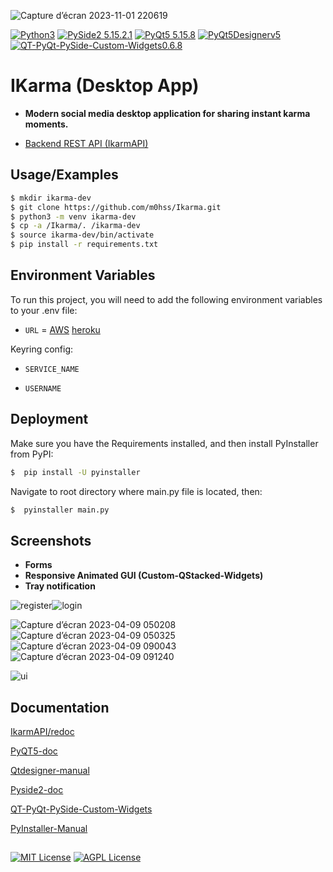 ![Capture d’écran 2023-11-01 220619](https://github.com/m0hss/Ikarma/assets/60576085/09b96929-ca62-4ffe-9d7f-e76872aa683c)

[![Python3](https://img.shields.io/badge/Python-3.10.9-green)](https://www.python.org/downloads/release/python-3109/)  [![PySide2 5.15.2.1](https://img.shields.io/badge/PySide2-5.15.2.1-green)](https://pypi.org/project/PySide2/)  [![PyQt5 5.15.8](https://img.shields.io/badge/PyQt5-5.15.8-green%20)](https://pypi.org/project/PyQt5/5.15.8/)  [![PyQt5Designerv5](https://img.shields.io/badge/PyQt5Designer-5.14.1-green%20%20)](https://pypi.org/project/PyQt5/5.15.8/)  [![QT-PyQt-PySide-Custom-Widgets0.6.8](https://img.shields.io/badge/QT--PyQt--PySide--Custom--Widgets-0.6.8-green%20
)](https://khamisikibet.github.io/QT-PyQt-PySide-Custom-Widgets/)



# IKarma (Desktop App)

- **Modern social media desktop application for sharing instant karma moments.**


 - [Backend REST API (IkarmAPI)](https://github.com/m0hss/IkarmaAPI)

## Usage/Examples


```bash
$ mkdir ikarma-dev
$ git clone https://github.com/m0hss/Ikarma.git
$ python3 -m venv ikarma-dev
$ cp -a /Ikarma/. /ikarma-dev
$ source ikarma-dev/bin/activate
$ pip install -r requirements.txt
```

## Environment Variables

To run this project, you will need to add the following environment variables to your .env file:


- `URL` =  [AWS](http://ec2-16-170-146-217.eu-north-1.compute.amazonaws.com) [heroku](https://ikapi-94b1570fbebb.herokuapp.com)
  

Keyring config:

- `SERVICE_NAME`

- `USERNAME`




## Deployment

Make sure you have the Requirements installed, and then install PyInstaller from PyPI:

```bash
$  pip install -U pyinstaller

```

Navigate to root directory where main.py file is located, then:
```bash
$  pyinstaller main.py
```


## Screenshots

- **Forms**
- **Responsive Animated GUI (Custom-QStacked-Widgets)**
- **Tray notification**

![register](https://github.com/m0hss/Ikarma/assets/60576085/126f1805-25ed-47de-a3e4-e0f74ed6140a)![login](https://github.com/m0hss/Ikarma/assets/60576085/baaa65ad-7199-46b9-b8a9-53966a0209d9)

![Capture d’écran 2023-04-09 050208](https://github.com/m0hss/Ikarma/assets/60576085/44d7e9fc-ed78-4c27-8da3-1d25c07c3b76)![Capture d’écran 2023-04-09 050325](https://github.com/m0hss/Ikarma/assets/60576085/ee4b8504-2ea3-4948-ac1a-3f51432f1f28)![Capture d’écran 2023-04-09 090043](https://github.com/m0hss/Ikarma/assets/60576085/61ec7ac9-376f-4798-98e8-6ecafa9a6d07)![Capture d’écran 2023-04-09 091240](https://github.com/m0hss/Ikarma/assets/60576085/c8f08f34-1b02-4337-ae56-03f1d31c3df8)

![ui](https://github.com/m0hss/Ikarma/assets/60576085/02656b19-72ab-42b3-aaa9-bf4e37b3543d)


## Documentation

[IkarmAPI/redoc](http://ec2-16-170-146-217.eu-north-1.compute.amazonaws.com/redoc)

[PyQT5-doc](https://doc.qt.io/qtforpython-5/contents.html)

[Qtdesigner-manual](https://doc.qt.io/qtforpython-6/overviews/qtdesigner-manual.html)

[Pyside2-doc](https://www.pythonguis.com/pyside2-tutorial/)

[QT-PyQt-PySide-Custom-Widgets](https://khamisikibet.github.io/QT-PyQt-PySide-Custom-Widgets/)

[PyInstaller-Manual](https://pyinstaller.org/en/stable/)




##

[![MIT License](https://img.shields.io/badge/License-MIT-green.svg)](https://choosealicense.com/licenses/mit/)
[![AGPL License](https://img.shields.io/badge/license-AGPL-blue.svg)](http://www.gnu.org/licenses/agpl-3.0)


